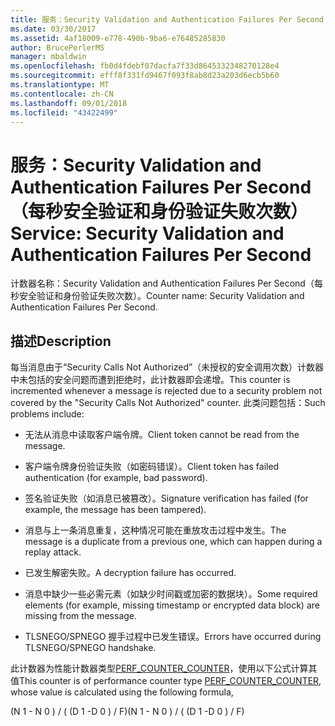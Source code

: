 ```yaml
---
title: 服务：Security Validation and Authentication Failures Per Second（每秒安全验证和身份验证失败次数）
ms.date: 03/30/2017
ms.assetid: 4af18009-e778-490b-9ba6-e76485285830
author: BrucePerlerMS
manager: mbaldwin
ms.openlocfilehash: fb0d4fdebf07dacfa7f33d8645332348270128e4
ms.sourcegitcommit: efff8f331fd9467f093f8ab8d23a203d6ecb5b60
ms.translationtype: MT
ms.contentlocale: zh-CN
ms.lasthandoff: 09/01/2018
ms.locfileid: "43422499"
---
```

# <a name="service-security-validation-and-authentication-failures-per-second"></a><span data-ttu-id="c8955-102">服务：Security Validation and Authentication Failures Per Second（每秒安全验证和身份验证失败次数）</span><span class="sxs-lookup"><span data-stu-id="c8955-102">Service: Security Validation and Authentication Failures Per Second</span></span>
<span data-ttu-id="c8955-103">计数器名称：Security Validation and Authentication Failures Per Second（每秒安全验证和身份验证失败次数）。</span><span class="sxs-lookup"><span data-stu-id="c8955-103">Counter name: Security Validation and Authentication Failures Per Second.</span></span>  
  
## <a name="description"></a><span data-ttu-id="c8955-104">描述</span><span class="sxs-lookup"><span data-stu-id="c8955-104">Description</span></span>  
 <span data-ttu-id="c8955-105">每当消息由于“Security Calls Not Authorized”（未授权的安全调用次数）计数器中未包括的安全问题而遭到拒绝时，此计数器即会递增。</span><span class="sxs-lookup"><span data-stu-id="c8955-105">This counter is incremented whenever a message is rejected due to a security problem not covered by the "Security Calls Not Authorized" counter.</span></span> <span data-ttu-id="c8955-106">此类问题包括：</span><span class="sxs-lookup"><span data-stu-id="c8955-106">Such problems include:</span></span>  
  
-   <span data-ttu-id="c8955-107">无法从消息中读取客户端令牌。</span><span class="sxs-lookup"><span data-stu-id="c8955-107">Client token cannot be read from the message.</span></span>  
  
-   <span data-ttu-id="c8955-108">客户端令牌身份验证失败（如密码错误）。</span><span class="sxs-lookup"><span data-stu-id="c8955-108">Client token has failed authentication (for example, bad password).</span></span>  
  
-   <span data-ttu-id="c8955-109">签名验证失败（如消息已被篡改）。</span><span class="sxs-lookup"><span data-stu-id="c8955-109">Signature verification has failed (for example, the message has been tampered).</span></span>  
  
-   <span data-ttu-id="c8955-110">消息与上一条消息重复，这种情况可能在重放攻击过程中发生。</span><span class="sxs-lookup"><span data-stu-id="c8955-110">The message is a duplicate from a previous one, which can happen during a replay attack.</span></span>  
  
-   <span data-ttu-id="c8955-111">已发生解密失败。</span><span class="sxs-lookup"><span data-stu-id="c8955-111">A decryption failure has occurred.</span></span>  
  
-   <span data-ttu-id="c8955-112">消息中缺少一些必需元素（如缺少时间戳或加密的数据块）。</span><span class="sxs-lookup"><span data-stu-id="c8955-112">Some required elements (for example, missing timestamp or encrypted data block) are missing from the message.</span></span>  
  
-   <span data-ttu-id="c8955-113">TLSNEGO/SPNEGO 握手过程中已发生错误。</span><span class="sxs-lookup"><span data-stu-id="c8955-113">Errors have occurred during TLSNEGO/SPNEGO handshake.</span></span>  
  
 <span data-ttu-id="c8955-114">此计数器为性能计数器类型[PERF_COUNTER_COUNTER](https://go.microsoft.com/fwlink/?LinkID=94649)，使用以下公式计算其值</span><span class="sxs-lookup"><span data-stu-id="c8955-114">This counter is of performance counter type [PERF_COUNTER_COUNTER](https://go.microsoft.com/fwlink/?LinkID=94649), whose value is calculated using the following formula,</span></span>  
  
 <span data-ttu-id="c8955-115">(N 1 - N 0 ) / ( (D 1 -D 0 ) / F)</span><span class="sxs-lookup"><span data-stu-id="c8955-115">(N 1 - N 0 ) / ( (D 1 -D 0 ) / F)</span></span>
